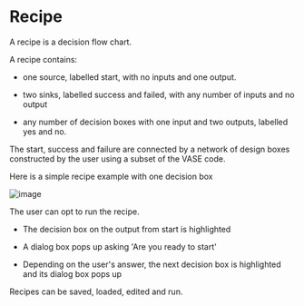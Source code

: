 # Recipe
A recipe is a decision flow chart.

A recipe contains:

 -  one source, labelled start, with no inputs and one output.

 - two sinks, labelled success and failed, with any number of inputs and no output

- any number of decision boxes with one input and two outputs, labelled yes and no.

The start, success and failure are connected by a network of design boxes  constructed by the user using a subset of the VASE code.

Here is a simple recipe example with one decision box

![image](https://github.com/user-attachments/assets/1984249f-fe99-4d07-88c4-de6e108a5fdf)

The user can opt to run the recipe.

- The decision box on the output from start is highlighted

- A dialog box pops up asking 'Are you ready to start'

- Depending on the user's answer, the next decision box is highlighted and its dialog box pops up

Recipes can be saved, loaded, edited and run.
